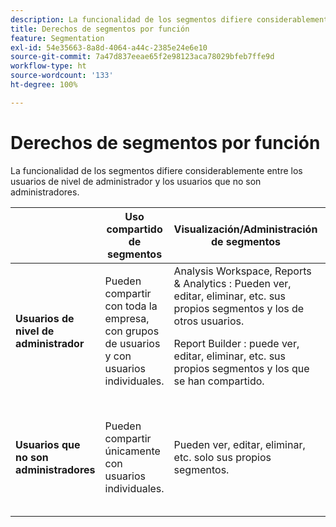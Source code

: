```yaml
---
description: La funcionalidad de los segmentos difiere considerablemente entre los usuarios de nivel de administrador y los usuarios que no son administradores.
title: Derechos de segmentos por función
feature: Segmentation
exl-id: 54e35663-8a8d-4064-a44c-2385e24e6e10
source-git-commit: 7a47d837eeae65f2e98123aca78029bfeb7ffe9d
workflow-type: ht
source-wordcount: '133'
ht-degree: 100%

---
```


# Derechos de segmentos por función

La funcionalidad de los segmentos difiere considerablemente entre los usuarios de nivel de administrador y los usuarios que no son administradores.

<table id="table_13F72FD90C964B86BD4B51E6F51ED292"> 
 <thead> 
  <tr> 
   <th colname="col1" class="entry"></th> 
   <th colname="col2" class="entry"> Uso compartido de segmentos </th> 
   <th colname="col3" class="entry"> Visualización/Administración de segmentos </th> 
   <th colname="col4" class="entry"> Aprobación de segmentos </th> 
   <th colname="col5" class="entry"> Aplicación de segmentos </th> 
  </tr> 
 </thead>
 <tbody> 
  <tr> 
   <td colname="col1"> <b>Usuarios de nivel de administrador</b> </td> 
   <td colname="col2"> Pueden compartir con toda la empresa, con grupos de usuarios y con usuarios individuales. </td> 
   <td colname="col3"> <span class="keyword"> Analysis Workspace, Reports &amp; Analytics </span>: Pueden ver, editar, eliminar, etc. sus propios segmentos y los de otros usuarios. <p> <span class="keyword"> Report Builder </span>: puede ver, editar, eliminar, etc. sus propios segmentos y los que se han compartido. </p> </td> 
   <td colname="col4"> Pueden aprobar segmentos como canónicos. </td> 
   <td colname="col5"> Pueden aplicar cualquier segmento en toda la organización. </td> 
  </tr> 
  <tr> 
   <td colname="col1"> <b>Usuarios que no son administradores</b> </td> 
   <td colname="col2"> Pueden compartir únicamente con usuarios individuales. </td> 
   <td colname="col3"> Pueden ver, editar, eliminar, etc. solo sus propios segmentos. </td> 
   <td colname="col4"> Solo pueden consumir segmentos aprobados; no pueden marcar como aprobado. </td> 
   <td colname="col5"> Pueden aplicar sus propios segmentos y segmentos que se han compartido con ellos. </td> 
  </tr> 
 </tbody> 
</table>
